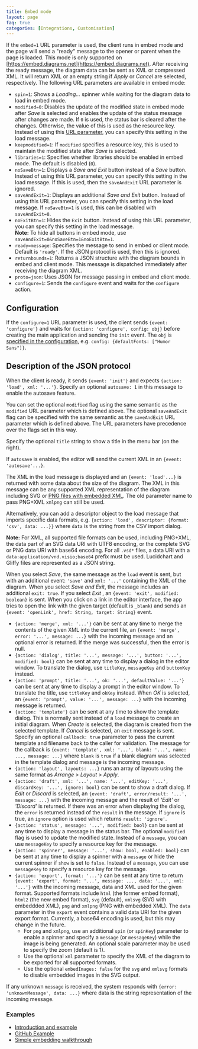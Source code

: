 ```yaml
---
title: Embed mode
layout: page
faq: true
categories: [Integrations, Customisation]
---
```


If the ``embed=1`` URL parameter is used, the client runs in embed mode and the page will send a "ready" message to the opener or parent when the page is loaded. This mode is only supported on [https://embed.diagrams.net](https://embed.diagrams.net). After receiving the ready message, the diagram data can be sent as XML or compressed XML. It will return XML or an empty string if _Apply_ or _Cancel_ are selected, respectively. The following URL parameters are available in embed mode:
* ``spin=1``: Shows a _Loading..._ spinner while waiting for the diagram data to load in embed mode.
* ``modified=0``: Disables the update of the modified state in embed mode after _Save_ is selected and enables the update of the status message after changes are made. If ``0`` is used, the status bar is cleared after the changes. Otherwise, the value of this is used as the resource key. Instead of using this [URL parameter](/doc/faq/supported-url-parameters.html), you can specify this setting in the load message.
* ``keepmodified=1``: If ``modified`` specifies a resource key, this is used to maintain the modified state after _Save_ is selected.
* ``libraries=1``: Specifies whether libraries should be enabled in embed mode. The default is disabled (``0``).
* ``noSaveBtn=1``: Displays a _Save and Exit_ button instead of a _Save_ button. Instead of using this URL parameter, you can specify this setting in the load message. If this is used, then the ``saveAndExit`` URL parameter is ignored.
* ``saveAndExit=1``: Displays an additional _Save and Exit_ button. Instead of using this URL parameter, you can specify this setting in the load message.  If ``noSaveBtn=1`` is used, this can be disabled with ``saveAndExit=0``.
* ``noExitBtn=1``: Hides the ``Exit`` button. Instead of using this URL parameter, you can specify this setting in the load message.
<br >**Note:** To hide all buttons in embed mode, use ``saveAndExit=0&noSaveBtn=1&noExitBtn=1``.
* ``ready=message``: Specifies the message to send in embed or client mode. Default is ``'ready'``. If the JSON protocol is used, then this is ignored.
* ``returnbounds=1``: Returns a JSON structure with the diagram bounds in embed and client mode. This message is dispatched immediately after receiving the diagram XML.
* ``proto=json``: Uses JSON for message passing in embed and client mode.
* ``configure=1``: Sends the ``configure`` event and waits for the ``configure`` action.

## Configuration

If the ``configure=1`` URL parameter is used, the client sends ``{event: 'configure'}`` and waits for ``{action: 'configure', config: obj}`` before creating the main application and sending the ``init`` event. The ``obj`` is [specified in the configuration](/doc/faq/diagram-editor-configuration.html), e.g. ``config: {defaultFonts: ["Humor Sans"]}``.


## Description of the JSON protocol

When the client is ready, it sends ``{event: 'init'}`` and expects ``{action: 'load', xml: '...'}``. Specify an optional ``autosave: 1`` in this message to enable the autosave feature.

You can set the optional ``modified`` flag using the same semantic as the ``modified`` URL parameter which is defined above. The optional ``saveAndExit`` flag can be specified with the same semantic as the ``saveAndExit`` URL parameter which is defined above. The URL parameters have precedence over the flags set in this way.

Specify the optional ``title`` string to show a title in the menu bar (on the right).

If ``autosave`` is enabled, the editor will send the current XML in an ``{event: 'autosave'...}``.

The XML in the load message is displayed and an ``{event: 'load'...}`` is returned with some data about the size of the diagram. The XML in this message can be any supported XML representation of the diagram including SVG or [PNG files with embedded XML](/blog/xml-in-png.html). The old parameter name to pass PNG+XML ``xmlpng`` can still be used.

Alternatively, you can add a descriptor object to the load message that imports specific data formats, e.g. ``{action: 'load', descriptor: {format: 'csv', data: ...}}`` where ``data`` is the string from the CSV import dialog.

**Note:** For XML, all supported file formats can be used, including PNG+XML, the data part of an SVG data URI with UTF8 encoding, or the complete SVG or PNG data URI with base64 encoding. For all ``.vsd*`` files, a data URI with a
``data:application/vnd.visio;base64`` prefix must be used. Lucidchart and Gliffy files are represented as a JSON string.

When you select _Save_, the same message as the ``load`` event is sent, but with an additional event: ``'save'`` and ``xml: '...'`` containing the XML of the diagram. When you select _Save and Exit_, the message includes an additional ``exit: true``. If you select _Exit_ , an ``{event: 'exit', modified: boolean}`` is sent. When you click on a link in the editor interface, the app tries to open the link with the given target (default is ``_blank``) and sends an ``{event: 'openLink', href: String, target: String}`` event.

* ``{action: 'merge', xml: '...'}`` can be sent at any time to merge the contents of the given XML into the current file, an ``{event: 'merge', error: '...', message: ...}`` with the incoming message and an optional error is returned. If the merge was successful, then the error is null.
* ``{action: 'dialog', title: '...', message: '...', button: '...', modified: bool}`` can be sent at any time to display a dialog in the editor window. To translate the dialog, use ``titleKey``, ``messageKey`` and ``buttonKey`` instead.
* ``{action: 'prompt', title: '...', ok: '...', defaultValue: '...'}`` can be sent at any time to display a prompt in the editor window. To translate the title, use ``titleKey`` and ``okKey`` instead. When _OK_ is selected, an ``{event: 'prompt', value: '...', message: ...}`` with the incoming message is returned.
* ``{action: 'template'}`` can be sent at any time to show the template dialog. This is normally sent instead of a ``load`` message to create an initial diagram. When _Create_ is selected, the diagram is created from the selected template. If _Cancel_ is selected, an ``exit`` message is sent. Specify an optional ``callback: true`` parameter to pass the current template and filename back to the caller for validation. The message for the callback is ``{event: 'template', xml: '...', blank: '...', name: ..., message: ...}`` where ``blank`` is ``true`` if a blank diagram was selected in the template dialog and message is the incoming message.
* ``{action: 'layout', layouts: ...}`` runs an array of layouts using the same format as _Arrange > Layout > Apply_.
* ``{action: 'draft', xml: '...', name: '...', editKey: '...', discardKey: '...', ignore: bool}`` can be sent to show a draft dialog. If _Edit_ or _Discard_ is selected, an ``{event: 'draft', error/result: '...', message: ...}`` with the incoming message and the result of _'Edit'_ or _'Discard'_ is returned. If there was an error when displaying the dialog, the ``error`` is returned instead of the ``result`` in the message. If ``ignore`` is true, an ``ignore`` option is used which returns ``result: 'ignore'``.
* ``{action: 'status', message: '...', modified: bool}`` can be sent at any time to display a message in the status bar. The optional ``modified`` flag is used to update the modified state. Instead of a ``message``, you can use ``messageKey`` to specify a resource key for the message.
* ``{action: 'spinner', message: '...', show: bool, enabled: bool}`` can be sent at any time to display a spinner with a ``message`` or hide the current spinner if ``show`` is set to ``false``. Instead of a ``message``, you can use ``messageKey`` to specify a resource key for the message.
* ``{action: 'export', format: '...'}`` can be sent at any time to return ``{event: 'export', format: '...', message: ..., data: '...', xml: '...'}`` with the incoming message, data and XML used for the given format. Supported formats include ``html`` (the former embed format), ``html2`` (the new embed format), ``svg`` (default), ``xmlsvg`` (SVG with embeddded XML), ``png`` and ``xmlpng`` (PNG with embedded XML). The ``data`` parameter in the ``export`` event contains a valid data URI for the given export format. Currently, a base64 encoding is used, but this may change in the future.
   * For ``png`` and ``xmlpng``, use an additional ``spin`` (or ``spinKey``) parameter to enable a spinner and specify a ``message`` (or ``messageKey``) while the image is being generated. An optional scale parameter may be used to specify the zoom (default is 1).
   * Use the optional ``xml`` parameter to specify the XML of the diagram to be exported for all supported formats.
   * Use the optional ``embedImages: false`` for the ``svg`` and ``xmlsvg`` formats to disable embedded images in the SVG output.

If any unknown ``message`` is received, the system responds with ``{error: 'unknownMessage', data: ...}`` where data is the string representation of the incoming message.

### Examples

* [Introduction and example](https://github.com/jgraph/drawio-html5)
* [GitHub Example](https://github.com/jgraph/drawio-github)
* [Simple embedding walkthrough](/blog/embedding-walkthrough.html)
